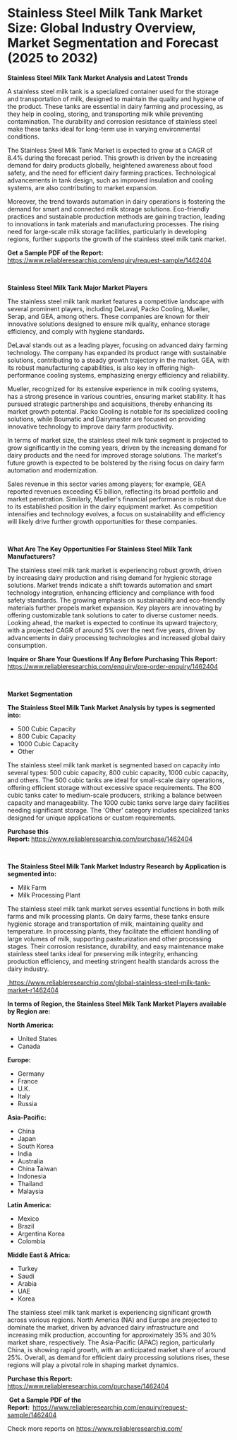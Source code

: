 <p><h1>Stainless Steel Milk Tank Market Size: Global Industry Overview, Market Segmentation and Forecast (2025 to 2032)</h1></p><p><strong>Stainless Steel Milk Tank Market Analysis and Latest Trends</strong></p>
<p><p>A stainless steel milk tank is a specialized container used for the storage and transportation of milk, designed to maintain the quality and hygiene of the product. These tanks are essential in dairy farming and processing, as they help in cooling, storing, and transporting milk while preventing contamination. The durability and corrosion resistance of stainless steel make these tanks ideal for long-term use in varying environmental conditions.</p><p>The Stainless Steel Milk Tank Market is expected to grow at a CAGR of 8.4% during the forecast period. This growth is driven by the increasing demand for dairy products globally, heightened awareness about food safety, and the need for efficient dairy farming practices. Technological advancements in tank design, such as improved insulation and cooling systems, are also contributing to market expansion. </p><p>Moreover, the trend towards automation in dairy operations is fostering the demand for smart and connected milk storage solutions. Eco-friendly practices and sustainable production methods are gaining traction, leading to innovations in tank materials and manufacturing processes. The rising need for large-scale milk storage facilities, particularly in developing regions, further supports the growth of the stainless steel milk tank market. </p></p>
<p><strong>Get a Sample PDF of the Report:&nbsp;</strong> <a href="https://www.reliableresearchiq.com/enquiry/request-sample/1462404?utm_campaign=1896&utm_medium=2&utm_source=Github&utm_content=ia&utm_term=09042025&utm_id=stainless-steel-milk-tank">https://www.reliableresearchiq.com/enquiry/request-sample/1462404</a></p>
<p>&nbsp;</p>
<p><strong>Stainless Steel Milk Tank Major Market Players</strong></p>
<p><p>The stainless steel milk tank market features a competitive landscape with several prominent players, including DeLaval, Packo Cooling, Mueller, Serap, and GEA, among others. These companies are known for their innovative solutions designed to ensure milk quality, enhance storage efficiency, and comply with hygiene standards.</p><p>DeLaval stands out as a leading player, focusing on advanced dairy farming technology. The company has expanded its product range with sustainable solutions, contributing to a steady growth trajectory in the market. GEA, with its robust manufacturing capabilities, is also key in offering high-performance cooling systems, emphasizing energy efficiency and reliability.</p><p>Mueller, recognized for its extensive experience in milk cooling systems, has a strong presence in various countries, ensuring market stability. It has pursued strategic partnerships and acquisitions, thereby enhancing its market growth potential. Packo Cooling is notable for its specialized cooling solutions, while Boumatic and Dairymaster are focused on providing innovative technology to improve dairy farm productivity.</p><p>In terms of market size, the stainless steel milk tank segment is projected to grow significantly in the coming years, driven by the increasing demand for dairy products and the need for improved storage solutions. The market's future growth is expected to be bolstered by the rising focus on dairy farm automation and modernization.</p><p>Sales revenue in this sector varies among players; for example, GEA reported revenues exceeding €5 billion, reflecting its broad portfolio and market penetration. Similarly, Mueller's financial performance is robust due to its established position in the dairy equipment market. As competition intensifies and technology evolves, a focus on sustainability and efficiency will likely drive further growth opportunities for these companies.</p></p>
<p>&nbsp;</p>
<p><strong>What Are The Key Opportunities For Stainless Steel Milk Tank Manufacturers?</strong></p>
<p><p>The stainless steel milk tank market is experiencing robust growth, driven by increasing dairy production and rising demand for hygienic storage solutions. Market trends indicate a shift towards automation and smart technology integration, enhancing efficiency and compliance with food safety standards. The growing emphasis on sustainability and eco-friendly materials further propels market expansion. Key players are innovating by offering customizable tank solutions to cater to diverse customer needs. Looking ahead, the market is expected to continue its upward trajectory, with a projected CAGR of around 5% over the next five years, driven by advancements in dairy processing technologies and increased global dairy consumption.</p></p>
<p><strong>Inquire or Share Your Questions If Any Before Purchasing This Report:</strong> <a href="https://www.reliableresearchiq.com/enquiry/pre-order-enquiry/1462404?utm_campaign=1896&utm_medium=2&utm_source=Github&utm_content=ia&utm_term=09042025&utm_id=stainless-steel-milk-tank">https://www.reliableresearchiq.com/enquiry/pre-order-enquiry/1462404</a></p>
<p>&nbsp;</p>
<p><strong>Market Segmentation</strong></p>
<p><strong>The Stainless Steel Milk Tank Market Analysis by types is segmented into:</strong></p>
<p><ul><li>500 Cubic Capacity</li><li>800 Cubic Capacity</li><li>1000 Cubic Capacity</li><li>Other</li></ul></p>
<p><p>The stainless steel milk tank market is segmented based on capacity into several types: 500 cubic capacity, 800 cubic capacity, 1000 cubic capacity, and others. The 500 cubic tanks are ideal for small-scale dairy operations, offering efficient storage without excessive space requirements. The 800 cubic tanks cater to medium-scale producers, striking a balance between capacity and manageability. The 1000 cubic tanks serve large dairy facilities needing significant storage. The 'Other' category includes specialized tanks designed for unique applications or custom requirements.</p></p>
<p><strong>Purchase this Report:&nbsp;</strong><a href="https://www.reliableresearchiq.com/purchase/1462404?utm_campaign=1896&utm_medium=2&utm_source=Github&utm_content=ia&utm_term=09042025&utm_id=stainless-steel-milk-tank">https://www.reliableresearchiq.com/purchase/1462404</a></p>
<p>&nbsp;</p>
<p><strong>The Stainless Steel Milk Tank Market Industry Research by Application is segmented into:</strong></p>
<p><ul><li>Milk Farm</li><li>Milk Processing Plant</li></ul></p>
<p><p>The stainless steel milk tank market serves essential functions in both milk farms and milk processing plants. On dairy farms, these tanks ensure hygienic storage and transportation of milk, maintaining quality and temperature. In processing plants, they facilitate the efficient handling of large volumes of milk, supporting pasteurization and other processing stages. Their corrosion resistance, durability, and easy maintenance make stainless steel tanks ideal for preserving milk integrity, enhancing production efficiency, and meeting stringent health standards across the dairy industry.</p></p>
<p><a href="https://www.reliableresearchiq.com/global-stainless-steel-milk-tank-market-r1462404?utm_campaign=1896&utm_medium=2&utm_source=Github&utm_content=ia&utm_term=09042025&utm_id=stainless-steel-milk-tank">&nbsp;https://www.reliableresearchiq.com/global-stainless-steel-milk-tank-market-r1462404</a></p>
<p><strong>In terms of Region, the Stainless Steel Milk Tank Market Players available by Region are:</strong></p>
<p>
    <p> <strong> North America: </strong>
        <ul>
            <li>United States</li>
            <li>Canada</li>
        </ul>
        </p> 
    <p> <strong> Europe: </strong>
        <ul>
            <li>Germany</li>
            <li>France</li>
            <li>U.K.</li>
            <li>Italy</li>
            <li>Russia</li>
        </ul>
        </p> 
    <p> <strong> Asia-Pacific: </strong>
        <ul>
            <li>China</li>
            <li>Japan</li>
            <li>South Korea</li>
            <li>India</li>
            <li>Australia</li>
            <li>China Taiwan</li>
            <li>Indonesia</li>
            <li>Thailand</li>
            <li>Malaysia</li>
        </ul>
        </p> 
    <p> <strong> Latin America: </strong>
        <ul>
            <li>Mexico</li>
            <li>Brazil</li>
            <li>Argentina Korea</li>
            <li>Colombia</li>
        </ul>
        </p> 
    <p> <strong> Middle East & Africa: </strong>
        <ul>
            <li>Turkey</li>
            <li>Saudi</li>
            <li>Arabia</li>
            <li>UAE</li>
            <li>Korea</li>
        </ul>
    </p>
    </p>
<p><p>The stainless steel milk tank market is experiencing significant growth across various regions. North America (NA) and Europe are projected to dominate the market, driven by advanced dairy infrastructure and increasing milk production, accounting for approximately 35% and 30% market share, respectively. The Asia-Pacific (APAC) region, particularly China, is showing rapid growth, with an anticipated market share of around 25%. Overall, as demand for efficient dairy processing solutions rises, these regions will play a pivotal role in shaping market dynamics.</p></p>
<p><strong>Purchase this Report: </strong><a href="https://www.reliableresearchiq.com/purchase/1462404?utm_campaign=1896&utm_medium=2&utm_source=Github&utm_content=ia&utm_term=09042025&utm_id=stainless-steel-milk-tank">https://www.reliableresearchiq.com/purchase/1462404</a></p>
<p>&nbsp;<strong>Get a Sample PDF of the Report:&nbsp;&nbsp;</strong><a href="https://www.reliableresearchiq.com/enquiry/request-sample/1462404?utm_campaign=1896&utm_medium=2&utm_source=Github&utm_content=ia&utm_term=09042025&utm_id=stainless-steel-milk-tank">https://www.reliableresearchiq.com/enquiry/request-sample/1462404</a></p>
<p><strong></strong></p>
<p>Check more reports on <a href="https://www.reliableresearchiq.com/?utm_campaign=1896&utm_medium=2&utm_source=Github&utm_content=ia&utm_term=09042025&utm_id=stainless-steel-milk-tank">https://www.reliableresearchiq.com/</a></p>